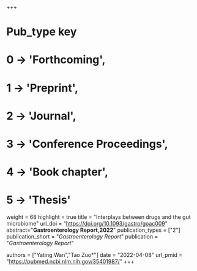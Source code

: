 +++
# Pub_type key
# 0 -> 'Forthcoming',
# 1 -> 'Preprint',
# 2 -> 'Journal',
# 3 -> 'Conference Proceedings',
# 4 -> 'Book chapter',
# 5 -> 'Thesis'

weight = 68
highlight = true
title = "Interplays between drugs and the gut microbiome"
url_doi = "https://doi.org/10.1093/gastro/goac009"
abstract="**Gastroenterology Report,2022**"
publication_types = ["2"]
publication_short = "*Gastroenterology Report*"
publication = "*Gastroenterology Report*"

authors = ["Yating Wan","Tao Zuo*"]
date = "2022-04-08"
url_pmid = "https://pubmed.ncbi.nlm.nih.gov/35401987/"
+++
